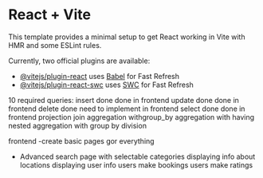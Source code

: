 # React + Vite

This template provides a minimal setup to get React working in Vite with HMR and some ESLint rules.

Currently, two official plugins are available:

- [@vitejs/plugin-react](https://github.com/vitejs/vite-plugin-react/blob/main/packages/plugin-react/README.md) uses [Babel](https://babeljs.io/) for Fast Refresh
- [@vitejs/plugin-react-swc](https://github.com/vitejs/vite-plugin-react-swc) uses [SWC](https://swc.rs/) for Fast Refresh


10 required queries:
insert done  done in frontend
update done done in frontend 
delete done need to implement in frontend 
select done done in frontend 
projection 
join 
aggregation withgroup_by 
aggregation with having 
nested aggregation with group by
division 



frontend
-create basic pages gor everything 
- Advanced search page with selectable categories 
displaying info about locations
displaying user info
users make bookings
users make ratings





